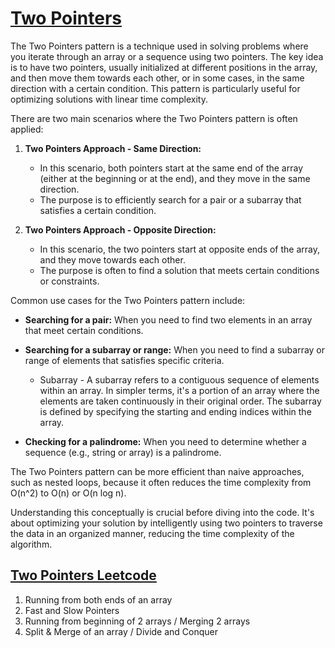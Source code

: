 # [Two Pointers](https://leetcode.com/discuss/study-guide/1688903/Solved-all-two-pointers-problems-in-100-days)

The Two Pointers pattern is a technique used in solving problems where you iterate through an array or a sequence using two pointers. The key idea is to have two pointers, usually initialized at different positions in the array, and then move them towards each other, or in some cases, in the same direction with a certain condition. This pattern is particularly useful for optimizing solutions with linear time complexity.

There are two main scenarios where the Two Pointers pattern is often applied:

1. **Two Pointers Approach - Same Direction:**
   - In this scenario, both pointers start at the same end of the array (either at the beginning or at the end), and they move in the same direction.
   - The purpose is to efficiently search for a pair or a subarray that satisfies a certain condition.

2. **Two Pointers Approach - Opposite Direction:**
   - In this scenario, the two pointers start at opposite ends of the array, and they move towards each other.
   - The purpose is often to find a solution that meets certain conditions or constraints.

Common use cases for the Two Pointers pattern include:

- **Searching for a pair:** When you need to find two elements in an array that meet certain conditions.

- **Searching for a subarray or range:** When you need to find a subarray or range of elements that satisfies specific criteria.

  - Subarray - A subarray refers to a contiguous sequence of elements within an array. In simpler terms, it's a portion of an array where the elements are taken continuously in their original order. The subarray is defined by specifying the starting and ending indices within the array.

- **Checking for a palindrome:** When you need to determine whether a sequence (e.g., string or array) is a palindrome.

The Two Pointers pattern can be more efficient than naive approaches, such as nested loops, because it often reduces the time complexity from O(n^2) to O(n) or O(n log n).

Understanding this conceptually is crucial before diving into the code. It's about optimizing your solution by intelligently using two pointers to traverse the data in an organized manner, reducing the time complexity of the algorithm.

## [Two Pointers Leetcode](https://leetcode.com/discuss/study-guide/1688903/Solved-all-two-pointers-problems-in-100-days)

1. Running from both ends of an array
2. Fast and Slow Pointers
3. Running from beginning of 2 arrays / Merging 2 arrays
4. Split & Merge of an array / Divide and Conquer
